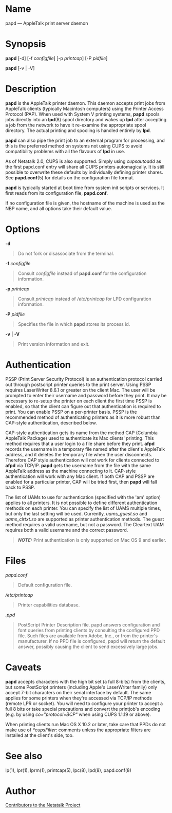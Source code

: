 # Name

papd — AppleTalk print server daemon

# Synopsis

**papd** [-d] [-f *configfile*] [-p *printcap*] [-P *pidfile*]

**papd** [-v | -V]

# Description

**papd** is the AppleTalk printer daemon. This daemon accepts print jobs
from AppleTalk clients (typically Macintosh computers) using the Printer
Access Protocol (PAP). When used with System V printing systems, **papd**
spools jobs directly into an **lpd**(8) spool directory and wakes up **lpd**
after accepting a job from the network to have it re-examine the
appropriate spool directory. The actual printing and spooling is handled
entirely by **lpd**.

**papd** can also pipe the print job to an external program for
processing, and this is the preferred method on systems not using CUPS
to avoid compatibility problems with all the flavours of **lpd** in use.

As of Netatalk 2.0, CUPS is also supported. Simply using *cupsautoadd*
as the first papd.conf entry will share all CUPS printers automagically.
It is still possible to overwrite these defaults by individually
defining printer shares. See **papd.conf**(5) for details on the
configuration file format.

**papd** is typically started at boot time from system init scripts or
services. It first reads from its configuration file, **papd.conf**.

If no configuration file is given, the hostname of the machine is used
as the NBP name, and all options take their default value.

# Options

**-d**

> Do not fork or disassociate from the terminal.

**-f** *configfile*

> Consult *configfile* instead of **papd.conf** for the configuration
information.

**-p** *printcap*

> Consult *printcap* instead of */etc/printcap* for LPD configuration
information.

**-P** *pidfile*

> Specifies the file in which **papd** stores its process id.

**-v** | **-V**

> Print version information and exit.

# Authentication

PSSP (Print Server Security Protocol) is an authentication protocol carried
out through postscript printer queries to the print server. Using PSSP
requires LaserWriter 8.6.1 or greater on the client Mac. The user will
be prompted to enter their username and password before they print. It
may be necessary to re-setup the printer on each client the first time
PSSP is enabled, so that the client can figure out that authentication
is required to print. You can enable PSSP on a per-printer basis. PSSP
is the recommended method of authenticating printers as it is more
robust than CAP-style authentication, described below.

CAP-style authentication gets its name
from the method CAP (Columbia AppleTalk Package) used to authenticate
its Mac clients' printing. This method requires that a user login to a
file share before they print. **afpd** records the username in a temporary
file named after the client's AppleTalk address, and it deletes the
temporary file when the user disconnects. Therefore CAP style
authentication will *not* work for clients connected to **afpd** via
TCP/IP. **papd** gets the username from the file with the same AppleTalk
address as the machine connecting to it. CAP-style authentication will
work with any Mac client. If both CAP and PSSP are enabled for a
particular printer, CAP will be tried first, then **papd** will fall back
to PSSP.

The list of UAMs to use for authentication (specified with the 'am'
option) applies to all printers. It is not possible to define different
authentication methods on each printer. You can specify the list of UAMS
multiple times, but only the last setting will be used. Currently,
*uams_guest.so* and *uams_clrtxt.so* are supported as printer
authentication methods. The guest method requires a valid username, but
not a password. The Cleartext UAM requires both a valid username and the
correct password.

> ***NOTE:*** Print authentication is only supported on Mac OS 9 and earlier.

# Files

*papd.conf*

> Default configuration file.

*/etc/printcap*

> Printer capabilities database.

*.ppd*

> PostScript Printer Description file. papd answers configuration and font
queries from printing clients by consulting the configured PPD file.
Such files are available from Adobe, Inc., or from the printer's
manufacturer. If no PPD file is configured, papd will return the default
answer, possibly causing the client to send excessively large jobs.

# Caveats

**papd** accepts characters with the high bit set (a full 8-bits) from the
clients, but some PostScript printers (including Apple's LaserWriter
family) only accept 7-bit characters on their serial interface by
default. The same applies for some printers when they're accessed via
TCP/IP methods (remote LPR or socket). You will need to configure your
printer to accept a full 8 bits or take special precautions and convert
the printjob's encoding (e.g. by using *co="protocol=BCP"* when using
CUPS 1.1.19 or above).

When printing clients run Mac OS X 10.2 or later, take care that PPDs do
not make use of *\*cupsFilter:* comments unless the appropriate filters
are installed at the client's side, too.

# See also

lp(1), lpr(1), lprm(1), printcap(5), lpc(8), lpd(8), papd.conf(8)

# Author

[Contributors to the Netatalk Project](https://netatalk.io/contributors)
